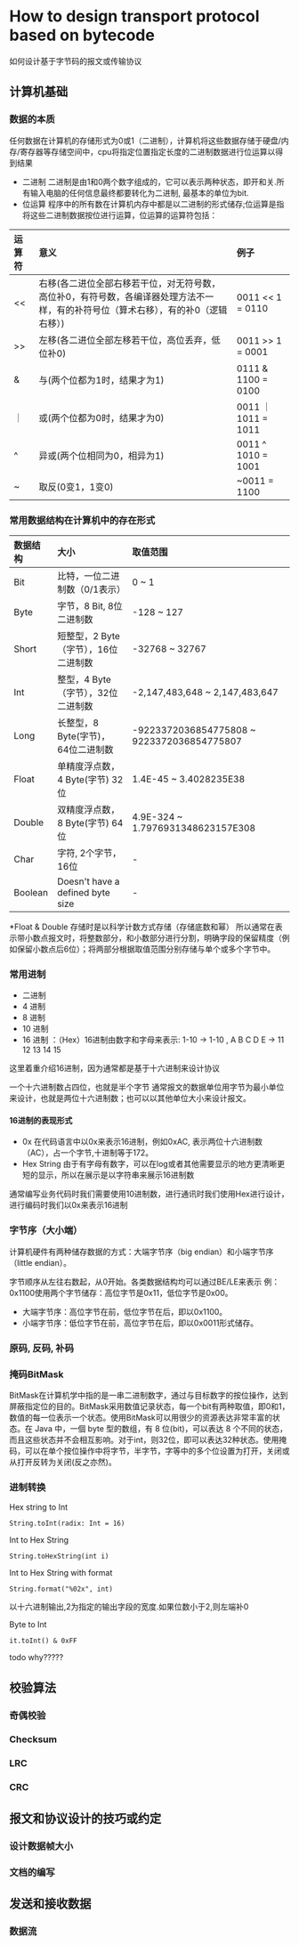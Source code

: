 # How to design transport protocol based on bytecode
如何设计基于字节码的报文或传输协议
## 计算机基础
### 数据的本质
任何数据在计算机的存储形式为0或1（二进制），计算机将这些数据存储于硬盘/内存/寄存器等存储空间中，cpu将指定位置指定长度的二进制数据进行位运算以得到结果


- 二进制
二进制是由1和0两个数字组成的，它可以表示两种状态，即开和关.所有输入电脑的任何信息最终都要转化为二进制, 最基本的单位为bit.
- 位运算
程序中的所有数在计算机内存中都是以二进制的形式储存;位运算是指将这些二进制数据按位进行运算，位运算的运算符包括：

| 运算符 | 意义 | 例子 |
|:---- |:---- | :---- |
|<<|右移(各二进位全部右移若干位，对无符号数，高位补0，有符号数，各编译器处理方法不一样，有的补符号位（算术右移），有的补0（逻辑右移）)|0011 << 1 = 0110|
|>>|左移(各二进位全部左移若干位，高位丢弃，低位补0)|0011 >> 1 = 0001|
|&|与(两个位都为1时，结果才为1)|0111 & 1100 = 0100|
|｜|或(两个位都为0时，结果才为0)|0011 ｜ 1011 = 1011|
|^|异或(两个位相同为0，相异为1)|0011 ^ 1010 = 1001|
|~|取反(0变1，1变0)|~0011 = 1100|


### 常用数据结构在计算机中的存在形式
| 数据结构 | 大小 |取值范围|
|:---- |:---- |:---- |
|Bit| 比特，一位二进制数（0/1表示）|0 ~ 1|
|Byte| 字节，8 Bit, 8位二进制数|-128 ~ 127|
|Short|短整型，2 Byte（字节），16位二进制数|-32768 ~ 32767|
|Int|整型，4 Byte（字节），32位二进制数|-2,147,483,648 ~ 2,147,483,647|
|Long|长整型，8 Byte(字节)， 64位二进制数|-9223372036854775808 ~ 9223372036854775807|
|Float|单精度浮点数，4 Byte(字节) 32 位| 1.4E-45 ~ 3.4028235E38 |
|Double|双精度浮点数，8 Byte(字节) 64位|4.9E-324 ~ 1.7976931348623157E308 |
|Char|字符, 2个字节，16位|-|
|Boolean|Doesn't have a defined byte size|-|

*Float & Double 存储时是以科学计数方式存储（存储底数和幂）
所以通常在表示带小数点报文时，将整数部分，和小数部分进行分割，明确字段的保留精度（例如保留小数点后6位）；将两部分根据取值范围分别存储与单个或多个字节中。

### 常用进制
- 二进制
- 4 进制
- 8 进制
- 10 进制
- 16 进制 ：（Hex）16进制由数字和字母来表示: 1-10 -> 1-10 , A B C D E -> 11 12 13 14 15

这里着重介绍16进制，因为通常都是基于十六进制来设计协议

一个十六进制数占四位，也就是半个字节
通常报文的数据单位用字节为最小单位来设计，也就是两位十六进制数；也可以以其他单位大小来设计报文。

#### 16进制的表现形式
- 0x 
  在代码语言中以0x来表示16进制，例如0xAC, 表示两位十六进制数（AC），占一个字节,十进制等于172。
- Hex String
  由于有字母有数字，可以在log或者其他需要显示的地方更清晰更短的显示，所以在展示是以字符串来展示16进制数
  
通常编写业务代码时我们需要使用10进制数，进行通讯时我们使用Hex进行设计，进行编码时我们以0x来表示16进制

### 字节序（大小端）

计算机硬件有两种储存数据的方式：大端字节序（big endian）和小端字节序（little endian）。

字节顺序从左往右数起，从0开始。各类数据结构均可以通过BE/LE来表示
例：0x1100使用两个字节储存：高位字节是0x11，低位字节是0x00。

- 大端字节序：高位字节在前，低位字节在后，即以0x1100。
- 小端字节序：低位字节在前，高位字节在后，即以0x0011形式储存。

### 原码, 反码, 补码

### 掩码BitMask

BitMask在计算机学中指的是一串二进制数字，通过与目标数字的按位操作，达到屏蔽指定位的目的。BitMask采用数值记录状态，每一个bit有两种取值，即0和1，数值的每一位表示一个状态。使用BitMask可以用很少的资源表达非常丰富的状态。在 Java 中，一個 byte 型的数组，有 8 位(bit)，可以表达 8 个不同的状态，而且这些状态并不会相互影响。对于int，则32位，即可以表达32种状态。使用掩码，可以在单个按位操作中将字节，半字节，字等中的多个位设置为打开，关闭或从打开反转为关闭(反之亦然)。

### 进制转换

Hex string to Int

``` String.toInt(radix: Int = 16) ```

Int to Hex String

``` String.toHexString(int i) ```

Int to Hex String with format

``` String.format("%02x", int) ```

以十六进制输出,2为指定的输出字段的宽度.如果位数小于2,则左端补0

Byte to Int

``` it.toInt() & 0xFF ```

todo  why?????

## 校验算法
### 奇偶校验
### Checksum
### LRC
### CRC

## 报文和协议设计的技巧或约定
### 设计数据帧大小
### 文档的编写

## 发送和接收数据
### 数据流
